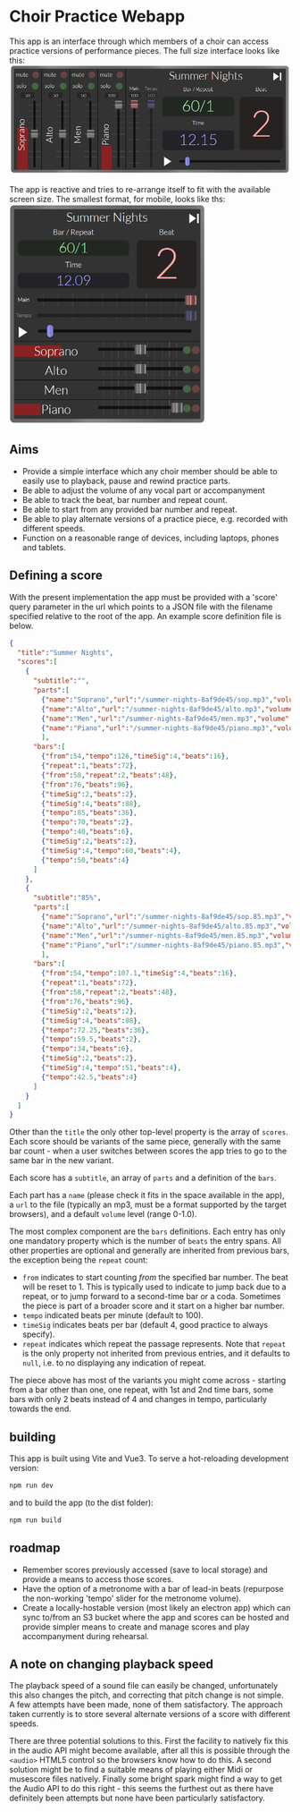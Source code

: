 # Choir Practice Webapp

This app is an interface through which members of a choir can access practice versions of performance pieces.  The full size interface looks like this:
<img style="width:50em" src="./docs/full-size.png">

The app is reactive and tries to re-arrange itself to fit with the available screen size.  The smallest format, for mobile, looks like ths:
<img style="width:25em" src="./docs/mobile.png">

## Aims

- Provide a simple interface which any choir member should be able to easily use to playback, pause and rewind practice parts.
- Be able to adjust the volume of any vocal part or accompanyment
- Be able to track the beat, bar number and repeat count.
- Be able to start from any provided bar number and repeat.
- Be able to play alternate versions of a practice piece, e.g. recorded with different speeds.
- Function on a reasonable range of devices, including laptops, phones and tablets.

## Defining a score

With the present implementation the app must be provided with a 'score' query parameter in the url which points to a JSON file with the filename specified relative to the root of the app.  An example score definition file is below.

```json
{
  "title":"Summer Nights",
  "scores":[
    {
      "subtitle":"",
      "parts":[
        {"name":"Soprano","url":"/summer-nights-8af9de45/sop.mp3","volume":0.5},
        {"name":"Alto","url":"/summer-nights-8af9de45/alto.mp3","volume":0.5},
        {"name":"Men","url":"/summer-nights-8af9de45/men.mp3","volume":0.5},
        {"name":"Piano","url":"/summer-nights-8af9de45/piano.mp3","volume":1}
        ],
      "bars":[
        {"from":54,"tempo":126,"timeSig":4,"beats":16},
        {"repeat":1,"beats":72},
        {"from":58,"repeat":2,"beats":48},
        {"from":76,"beats":96},
        {"timeSig":2,"beats":2},
        {"timeSig":4,"beats":88},
        {"tempo":85,"beats":36},
        {"tempo":70,"beats":2},
        {"tempo":40,"beats":6},
        {"timeSig":2,"beats":2},
        {"timeSig":4,"tempo":60,"beats":4},
        {"tempo":50,"beats":4}
      ]    
    },
    {
      "subtitle":"85%",
      "parts":[
        {"name":"Soprano","url":"/summer-nights-8af9de45/sop.85.mp3","volume":0.5},
        {"name":"Alto","url":"/summer-nights-8af9de45/alto.85.mp3","volume":0.5},
        {"name":"Men","url":"/summer-nights-8af9de45/men.85.mp3","volume":0.5},
        {"name":"Piano","url":"/summer-nights-8af9de45/piano.85.mp3","volume":1}
        ],
      "bars":[
        {"from":54,"tempo":107.1,"timeSig":4,"beats":16},
        {"repeat":1,"beats":72},
        {"from":58,"repeat":2,"beats":48},
        {"from":76,"beats":96},
        {"timeSig":2,"beats":2},
        {"timeSig":4,"beats":88},
        {"tempo":72.25,"beats":36},
        {"tempo":59.5,"beats":2},
        {"tempo":34,"beats":6},
        {"timeSig":2,"beats":2},
        {"timeSig":4,"tempo":51,"beats":4},
        {"tempo":42.5,"beats":4}
      ]    
    }
  ]
}
```
Other than the `title` the only other top-level property is the array of `scores`.  Each score should be variants of the same piece, generally with the same bar count - when a user switches between scores the app tries to go to the same bar in the new variant.

Each score has a `subtitle`, an array of `parts` and a definition of the `bars`.

Each part has a `name` (please check it fits in the space available in the app), a `url` to the file (typically an mp3, must be a format supported by the target browsers), and a default `volume` level (range 0-1.0).

The most complex component are the `bars` definitions.  Each entry has only one mandatory property which is the number of `beats` the entry spans.  All other properties are optional and generally are inherited from previous bars, the exception being the `repeat` count:
- `from` indicates to start counting _from_ the specified bar number.  The beat will be reset to 1.  This is typically used to indicate to jump back due to a repeat, or to jump forward to a second-time bar or a coda.  Sometimes the piece is part of a broader score and it start on a higher bar number.
- `tempo` indicated beats per minute (default to 100).
- `timeSig` indicates beats per bar (default 4, good practice to always specify).
- `repeat` indicates which repeat the passage represents.  Note that `repeat` is the only property not inherited from previous entries, and it defaults to `null`, i.e. to no displaying any indication of repeat.

The piece above has most of the variants you might come across - starting from a bar other than one, one repeat, with 1st and 2nd time bars, some bars with only 2 beats instead of 4 and changes in tempo, particularly towards the end.

## building

This app is built using Vite and Vue3.  To serve a hot-reloading development version:
```bash
npm run dev
```
and to build the app (to the dist folder):
``` bash
npm run build
```

## roadmap

- Remember scores previously accessed (save to local storage) and provide a means to access those scores.
- Have the option of a metronome with a bar of lead-in beats (repurpose the non-working 'tempo' slider for the metronome volume).
- Create a locally-hostable version (most likely an electron app) which can sync to/from an S3 bucket where the app and scores can be hosted and provide simpler means to create and manage scores and play accompanyment during rehearsal.

## A note on changing playback speed
The playback speed of a sound file can easily be changed, unfortunately this also changes the pitch, and correcting that pitch change is not simple.  A few attempts have been made, none of them satisfactory.  The approach taken currently is to store several alternate versions of a score with different speeds.

There are three potential solutions to this.  First the facility to natively fix this in the audio API might become available, after all this is possible through the `<audio>` HTML5 control so the browsers know how to do this.  A second solution might be to find a suitable means of playing either Midi or musescore files natively.  Finally some bright spark might find a way to get the Audio API to do this right - this seems the furthest out as there have definitely been attempts but none have been particularly satisfactory.
